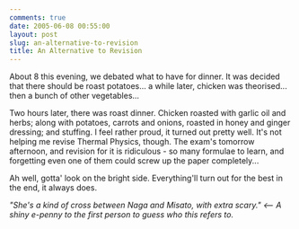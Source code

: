 ```yaml
---
comments: true
date: 2005-06-08 00:55:00
layout: post
slug: an-alternative-to-revision
title: An Alternative to Revision
---
```


About 8 this evening, we debated what to have for dinner.  It was decided that there should be roast potatoes...  a while later, chicken was theorised...  then a bunch of other vegetables...  

Two hours later, there was roast dinner.  Chicken roasted with garlic oil and herbs; along with potatoes, carrots and onions, roasted in honey and ginger dressing; and stuffing.  I feel rather proud, it turned out pretty well.  It's not helping me revise Thermal Physics, though.  The exam's tomorrow afternoon, and revision for it is ridiculous - so many formulae to learn, and forgetting even one of them could screw up the paper completely...  

Ah well, gotta' look on the bright side.  Everything'll turn out for the best in the end, it always does.  

*"She's a kind of cross between Naga and Misato, with extra scary."  <-- A shiny e-penny to the first person to guess who this refers to.*
